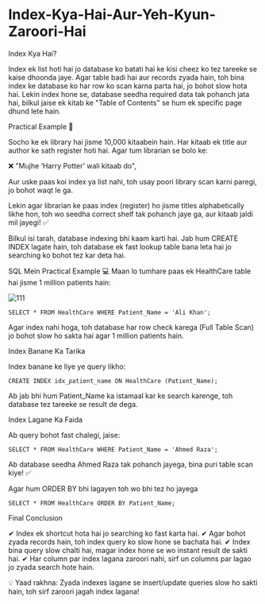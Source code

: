 # Index-Kya-Hai-Aur-Yeh-Kyun-Zaroori-Hai

Index Kya Hai?

Index ek list hoti hai jo database ko batati hai ke kisi cheez ko tez tareeke se kaise dhoonda jaye.
Agar table badi hai aur records zyada hain, toh bina index ke database ko har row ko scan karna parta hai, jo bohot slow hota hai.
Lekin index hone se, database seedha required data tak pohanch jata hai, bilkul jaise ek kitab ke "Table of Contents" se hum ek specific page dhund lete hain.

Practical Example 📖

Socho ke ek library hai jisme 10,000 kitaabein hain. Har kitaab ek title aur author ke sath register hoti hai.
Agar tum librarian se bolo ke:

❌ "Mujhe ‘Harry Potter’ wali kitaab do",

Aur uske paas koi index ya list nahi, toh usay poori library scan karni paregi, jo bohot waqt le ga.

Lekin agar librarian ke paas index (register) ho jisme titles alphabetically likhe hon, toh wo seedha correct shelf tak pohanch jaye ga, aur kitaab jaldi mil jayegi! ✅

Bilkul isi tarah, database indexing bhi kaam karti hai. Jab hum CREATE INDEX lagate hain, toh database ek fast lookup table bana leta hai jo searching ko bohot tez kar deta hai.

SQL Mein Practical Example 💻
Maan lo tumhare paas ek HealthCare table hai jisme 1 million patients hain:

![111](https://github.com/user-attachments/assets/a5c95327-2c1b-4488-a7e7-654ce161f094)

    SELECT * FROM HealthCare WHERE Patient_Name = 'Ali Khan';

Agar index nahi hoga, toh database har row check karega (Full Table Scan) jo bohot slow ho sakta hai agar 1 million patients hain.

Index Banane Ka Tarika

Index banane ke liye ye query likho:

    CREATE INDEX idx_patient_name ON HealthCare (Patient_Name);

Ab jab bhi hum Patient_Name ka istamaal kar ke search karenge, toh database tez tareeke se result de dega.

Index Lagane Ka Faida

Ab query bohot fast chalegi, jaise:

    SELECT * FROM HealthCare WHERE Patient_Name = 'Ahmed Raza';

Ab database seedha Ahmed Raza tak pohanch jayega, bina puri table scan kiye! ✅

Agar hum ORDER BY bhi lagayen toh wo bhi tez ho jayega

    SELECT * FROM HealthCare ORDER BY Patient_Name;

Final Conclusion

✔ Index ek shortcut hota hai jo searching ko fast karta hai.
✔ Agar bohot zyada records hain, toh index query ko slow hone se bachata hai.
✔ Index bina query slow chalti hai, magar index hone se wo instant result de sakti hai.
✔ Har column par index lagana zaroori nahi, sirf un columns par lagao jo zyada search hote hain.

💡 Yaad rakhna: Zyada indexes lagane se insert/update queries slow ho sakti hain, toh sirf zaroori jagah index lagana!







